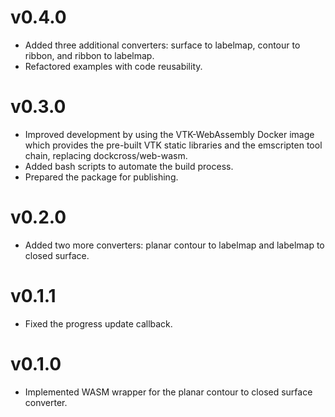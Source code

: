 # v0.4.0

* Added three additional converters: surface to labelmap, contour to ribbon, and ribbon to labelmap.
* Refactored examples with code reusability.

# v0.3.0

* Improved development by using the VTK-WebAssembly Docker image which provides the pre-built VTK static libraries and the emscripten tool chain, replacing dockcross/web-wasm.
* Added bash scripts to automate the build process.
* Prepared the package for publishing. 

# v0.2.0

* Added two more converters: planar contour to labelmap and labelmap to closed surface.

# v0.1.1

* Fixed the progress update callback.

# v0.1.0

* Implemented WASM wrapper for the planar contour to closed surface converter.

